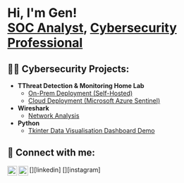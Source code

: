 <h1>Hi, I'm Gen! <br/><a href="https://github.com/genvarelli">SOC Analyst</a>, <a href="https://www.linkedin.com/in/genesisvarelli/">Cybersecurity Professional</a>
<h2>👨‍💻 Cybersecurity Projects:</h2>

- <b>TThreat Detection & Monitoring Home Lab</b>
  - [On-Prem Deployment (Self-Hosted)](https://github.com/Genvarelli/Threat-Detection-Monitoring-Lab)
  - [Cloud Deployment (Microsoft Azure Sentinel)](https://github.com/Genvarelli/Cloud-Based-Threat-Detection-Home-Lab)
- <b>Wireshark</b>
  - [Network Analysis](https://github.com/Genvarelli/Wireshark-Network-Analysis)
- <b>Python</b>
  - [Tkinter Data Visualisation Dashboard Demo](https://github.com/Genvarelli/Data_visualisation_Dashboard)


<h2> 🤳 Connect with me:</h2>
[<img align="left" alt="GenesisVarelli | LinkedIn" width="22px" src="https://cdn.jsdelivr.net/npm/simple-icons@v3/icons/linkedin.svg" />][linkedin]
[<img align="left" alt="GenesisVarelli | Instagram" width="22px" src="https://cdn.jsdelivr.net/npm/simple-icons@v3/icons/instagram.svg" />][instagram]


[instagram]: https://www.instagram.com/GenesisVarelli/
[linkedin]: https://linkedin.com/in/GenesisVarelli

<!--
**Genvarelli/Genvarelli** is a ✨ _special_ ✨ repository because its `README.md` (this file) appears on your GitHub profile.

Here are some ideas to get you started:

- 🔭 I’m currently working on ...
- 🌱 I’m currently learning ...
- 👯 I’m looking to collaborate on ...
- 🤔 I’m looking for help with ...
- 💬 Ask me about ...
- 📫 How to reach me: ...
- 😄 Pronouns: ...
- ⚡ Fun fact: ...
-->
